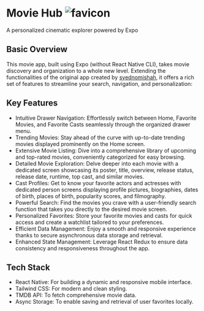 
# Movie Hub ![favicon](https://github.com/Flitchen/MovieHub/assets/104328567/416e68ae-233b-4a58-8ab3-9a9c1260af51) 
 A personalized cinematic explorer powered by Expo

## Basic Overview

This movie app, built using Expo (without React Native CLI), takes movie discovery and organization to a whole new level. Extending the functionalities of the original app created by [syednomishah](https://github.com/syednomishah/Movie-App-React-Native), it offers a rich set of features to streamline your search, navigation, and personalization:
## Key Features
- Intuitive Drawer Navigation: Effortlessly switch between Home, Favorite Movies, and Favorite Casts seamlessly through the organized drawer menu.
- Trending Movies: Stay ahead of the curve with up-to-date trending movies displayed prominently on the Home screen.
- Extensive Movie Listing: Dive into a comprehensive library of upcoming and top-rated movies, conveniently categorized for easy browsing.
- Detailed Movie Exploration: Delve deeper into each movie with a dedicated screen showcasing its poster, title, overview, release status, release date, runtime, top cast, and similar movies.
- Cast Profiles: Get to know your favorite actors and actresses with dedicated person screens displaying profile pictures, biographies, dates of birth, places of birth, popularity scores, and filmography.
- Powerful Search: Find the movies you crave with a user-friendly search function that takes you directly to the desired movie screen.
- Personalized Favorites: Store your favorite movies and casts for quick access and create a watchlist tailored to your preferences.
- Efficient Data Management: Enjoy a smooth and responsive experience thanks to secure asynchronous data storage and retrieval.
- Enhanced State Management: Leverage React Redux to ensure data consistency and responsiveness throughout the app.

## Tech Stack

- React Native: For building a dynamic and responsive mobile interface.
- Tailwind CSS: For modern and clean styling.
- TMDB API: To fetch comprehensive movie data.
- Async Storage: To enable saving and retrieval of user favorites locally.
